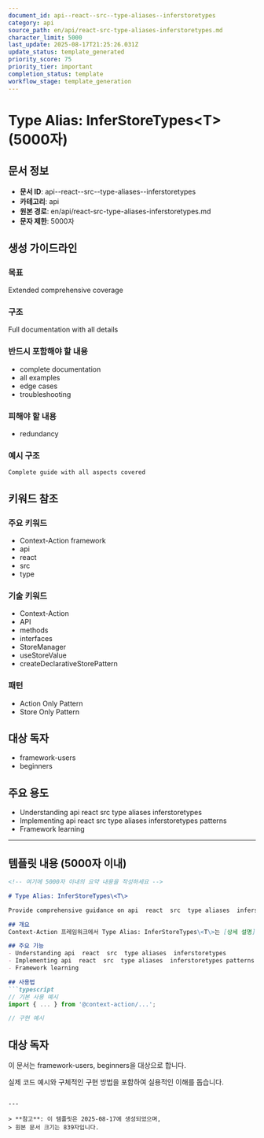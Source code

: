 ```yaml
---
document_id: api--react--src--type-aliases--inferstoretypes
category: api
source_path: en/api/react-src-type-aliases-inferstoretypes.md
character_limit: 5000
last_update: 2025-08-17T21:25:26.031Z
update_status: template_generated
priority_score: 75
priority_tier: important
completion_status: template
workflow_stage: template_generation
---
```


# Type Alias: InferStoreTypes\<T\> (5000자)

## 문서 정보
- **문서 ID**: api--react--src--type-aliases--inferstoretypes
- **카테고리**: api
- **원본 경로**: en/api/react-src-type-aliases-inferstoretypes.md
- **문자 제한**: 5000자

## 생성 가이드라인

### 목표
Extended comprehensive coverage

### 구조
Full documentation with all details

### 반드시 포함해야 할 내용
- complete documentation
- all examples
- edge cases
- troubleshooting

### 피해야 할 내용  
- redundancy

### 예시 구조
```
Complete guide with all aspects covered
```

## 키워드 참조

### 주요 키워드
- Context-Action framework
- api
- react
- src
- type

### 기술 키워드
- Context-Action
- API
- methods
- interfaces
- StoreManager
- useStoreValue
- createDeclarativeStorePattern

### 패턴
- Action Only Pattern
- Store Only Pattern

## 대상 독자
- framework-users
- beginners

## 주요 용도
- Understanding api  react  src  type aliases  inferstoretypes
- Implementing api  react  src  type aliases  inferstoretypes patterns
- Framework learning

---

## 템플릿 내용 (5000자 이내)

```markdown
<!-- 여기에 5000자 이내의 요약 내용을 작성하세요 -->

# Type Alias: InferStoreTypes\<T\>

Provide comprehensive guidance on api  react  src  type aliases  inferstoretypes

## 개요
Context-Action 프레임워크에서 Type Alias: InferStoreTypes\<T\>는 [상세 설명]의 역할을 담당합니다.

## 주요 기능
- Understanding api  react  src  type aliases  inferstoretypes
- Implementing api  react  src  type aliases  inferstoretypes patterns
- Framework learning

## 사용법
```typescript
// 기본 사용 예시
import { ... } from '@context-action/...';

// 구현 예시
```

## 대상 독자
이 문서는 framework-users, beginners을 대상으로 합니다.

실제 코드 예시와 구체적인 구현 방법을 포함하여 실용적인 이해를 돕습니다.
```

---

> **참고**: 이 템플릿은 2025-08-17에 생성되었으며, 
> 원본 문서 크기는 839자입니다.
